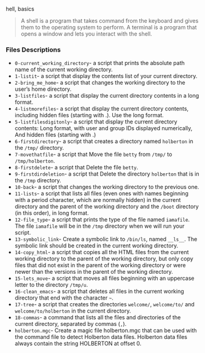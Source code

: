 hell, basics
> A shell is a program that takes command from the keyboard and gives them to
> the operating system to perform.
> A terminal is a program that opens a window and lets you interact with the
> shell.

### Files Descriptions
* `0-current_working_directory`- a script that prints the absolute path name of the current working directory.
* `1-listit`- a script that display the contents list of your current directory.
* `2-bring_me_home`- a script that changes the working directory to the user’s home directory.
* `3-listfiles`- a script that display the current directory contents in a long format.
* `4-listmorefiles`- a script that display the current directory contents, including hidden files (starting with .). Use the long format.
* `5-listfilesdigitonly`- a script that display the current directory contents: Long format, with user and group IDs displayed numerically, And hidden files (starting with .)
* `6-firstdirectory`- a script that creates a directory named `holberton` in the `/tmp/` directory.
* `7-movethatfile`- a script that Move the file `betty` from `/tmp/` to `/tmp/holberton`.
* `8-firstdelete`- a script that Delete the file `betty`.
* `9-firstdirdeletion`- a script that Delete the directory `holberton` that is in the `/tmp` directory.
* `10-back`- a script that changes the working directory to the previous one.
* `11-lists`- a script that lists all files (even ones with names beginning with a period character, which are normally hidden) in the current directory and the parent of the working directory and the `/boot` directory (in this order), in long format.
* `12-file_type`- a script that prints the type of the file named `iamafile`. The file `iamafile` will be in the `/tmp` directory when we will run your script.
* `13-symbolic_link`- Create a symbolic link to `/bin/ls`, named `__ls__`. The symbolic link should be created in the current working directory.
* `14-copy_html`- a script that copies all the HTML files from the current working directory to the parent of the working directory, but only copy files that did not exist in the parent of the working directory or were newer than the versions in the parent of the working directory.
* `15-lets_move`- a script that moves all files beginning with an uppercase letter to the directory `/tmp/u`.
* `16-clean_emacs`- a script that deletes all files in the current working directory that end with the character `~`.
* `17-tree`- a script that creates the directories `welcome/`, `welcome/to/` and `welcome/to/holberton` in the current directory.
* `18-commas`- a command that lists all the files and directories of the current directory, separated by commas (`,`).
* `holberton.mgc`- Create a magic file holberton.mgc that can be used with the command file to detect Holberton data files. Holberton data files always contain the string HOLBERTON at offset 0.
